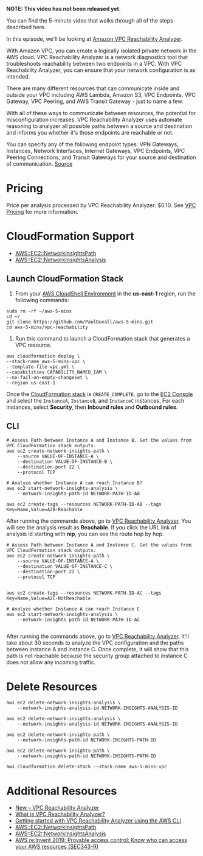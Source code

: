 **NOTE: This video has not been released yet.**

You can find the 5-minute video that walks through all of the steps described here. 

In this episode, we'll be looking at [Amazon VPC Reachability Analyzer](https://docs.aws.amazon.com/vpc/latest/reachability/what-is-reachability-analyzer.html).

With Amazon VPC, you can create a logically isolated private network in the AWS cloud. VPC Reachability Analyzer is a network diagnostics tool that troubleshoots reachability between two endpoints in a VPC. With VPC Reachability Analyzer, you can ensure that your network configuration is as intended.

There are many different resources that can communicate inside and outside your VPC including AWS Lambda, Amazon S3, VPC Endpoints, VPC Gateway, VPC Peering, and AWS Transit Gateway - just to name a few.

With all of these ways to communicate between resources, the potential for misconfiguration increases. VPC Reachability Analyzer uses automate reasoning to analyzer all possible paths between a source and destination and informs you whether it's those endpoints are reachable or not.

You can specify any of the following endpoint types: VPN Gateways, Instances, Network Interfaces, Internet Gateways, VPC Endpoints, VPC Peering Connections, and Transit Gateways for your source and destination of communication. [Source](https://aws.amazon.com/blogs/aws/new-vpc-insights-analyzes-reachability-and-visibility-in-vpcs/)

# Pricing
Price per analysis processed by VPC Reachability Analyzer: $0.10. See [VPC Pricing](https://aws.amazon.com/vpc/pricing/) for more information.

# CloudFormation Support

* [AWS::EC2::NetworkInsightsPath](https://docs.aws.amazon.com/AWSCloudFormation/latest/UserGuide/aws-resource-ec2-networkinsightspath.html)
* [AWS::EC2::NetworkInsightsAnalysis](https://docs.aws.amazon.com/AWSCloudFormation/latest/UserGuide/aws-resource-ec2-networkinsightsanalysis.html)

## Launch CloudFormation Stack

1. From your [AWS CloudShell Environment](https://us-east-1.console.aws.amazon.com/cloudshell/home?region=us-east-1#) in the **us-east-1** region, run the following commands: 

```
sudo rm -rf ~/aws-5-mins
cd ~/
git clone https://github.com/PaulDuvall/aws-5-mins.git
cd aws-5-mins/vpc-reachability
```

1. Run this command to launch a CloudFormation stack that generates a VPC resource.  

```
aws cloudformation deploy \
--stack-name aws-5-mins-vpc \
--template-file vpc.yml \
--capabilities CAPABILITY_NAMED_IAM \
--no-fail-on-empty-changeset \
--region us-east-1
```

Once the [CloudFormation stack](https://console.aws.amazon.com/cloudformation/home?region=us-east-1#/stacks/) is `CREATE_COMPLETE`, go to the [EC2 Console](https://console.aws.amazon.com/ec2/v2/home?region=us-east-1#Instances:sort=instanceState) and select the `InstanceA`, `InstanceB`, and `InstanceC` instances. For each instances, select **Security**, then **Inbound rules** and **Outbound rules**.

## CLI

```
# Assess Path between Instance A and Instance B. Get the values from VPC CloudFormation stack outputs.
aws ec2 create-network-insights-path \
    --source VALUE-OF-INSTANCE-A \
    --destination VALUE-OF-INSTANCE-B \
    --destination-port 22 \
    --protocol TCP 

# Analyze whether Instance A can reach Instance B?
aws ec2 start-network-insights-analysis \
    --network-insights-path-id NETWORK-PATH-ID-AB
    
aws ec2 create-tags --resources NETWORK-PATH-ID-AB --tags Key=Name,Value=A2B-Reachable

```

After running the commands above, go to [VPC Reachability Analyzer](https://console.aws.amazon.com/vpc/home?region=us-east-1#ReachabilityAnalyzer:). You will see the analysis result as **Reachable**. If you click the URL link of analysis id starting with **nip**, you can see the route hop by hop.

```
# Assess Path between Instance A and Instance C. Get the values from VPC CloudFormation stack outputs.
aws ec2 create-network-insights-path \
    --source VALUE-OF-INSTANCE-A \
    --destination VALUE-OF-INSTANCE-C \
    --destination-port 22 \
    --protocol TCP 


aws ec2 create-tags --resources NETWORK-PATH-ID-AC --tags Key=Name,Value=A2C-NotReachable

# Analyze whether Instance A can reach Instance C
aws ec2 start-network-insights-analysis \
    --network-insights-path-id NETWORK-PATH-ID-AC
    
```

After running the commands above, go to [VPC Reachability Analyzer](https://console.aws.amazon.com/vpc/home?region=us-east-1#ReachabilityAnalyzer:). It'll take about 30 seconds to analyze the VPC configuration and the paths between instance A and instance C. Once complete, it will show that this path is not reachable because the security group attached to instance C does not allow any incoming traffic.


# Delete Resources

```
aws ec2 delete-network-insights-analysis \
    --network-insights-analysis-id NETWORK-INSIGHTS-ANALYSIS-ID

aws ec2 delete-network-insights-analysis \
    --network-insights-analysis-id NETWORK-INSIGHTS-ANALYSIS-ID

aws ec2 delete-network-insights-path \
    --network-insights-path-id NETWORK-INSIGHTS-PATH-ID
    
aws ec2 delete-network-insights-path \
    --network-insights-path-id NETWORK-INSIGHTS-PATH-ID
    
aws cloudformation delete-stack --stack-name aws-5-mins-vpc
```

# Additional Resources

* [New – VPC Reachability Analyzer](https://aws.amazon.com/blogs/aws/new-vpc-insights-analyzes-reachability-and-visibility-in-vpcs/)
* [What is VPC Reachability Analyzer?](https://docs.aws.amazon.com/vpc/latest/reachability/what-is-reachability-analyzer.html)
* [Getting started with VPC Reachability Analyzer using the AWS CLI](https://docs.aws.amazon.com/vpc/latest/reachability/getting-started-cli.html)
* [AWS::EC2::NetworkInsightsPath](https://docs.aws.amazon.com/AWSCloudFormation/latest/UserGuide/aws-resource-ec2-networkinsightspath.html)
* [AWS::EC2::NetworkInsightsAnalysis](https://docs.aws.amazon.com/AWSCloudFormation/latest/UserGuide/aws-resource-ec2-networkinsightsanalysis.html)
* [AWS re:Invent 2019: Provable access control: Know who can access your AWS resources (SEC343-R)](https://www.youtube.com/watch?v=6DX7p-OirGU)